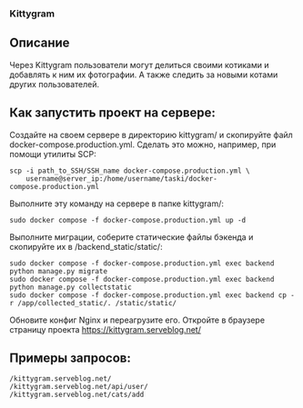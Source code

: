 ### Kittygram

## Описание

Через Kittygram пользователи могут делиться своими котиками и добавлять к ним их фотографии. А также следить за новыми котами других пользователей.

## Как запустить проект на сервере:

Создайте на своем сервере в директорию kittygram/  и скопируйте файл docker-compose.production.yml. Сделать это можно, например, при помощи утилиты SCP:
```
scp -i path_to_SSH/SSH_name docker-compose.production.yml \
    username@server_ip:/home/username/taski/docker-compose.production.yml
```
Выполните эту команду на сервере в папке kittygram/:
```
sudo docker compose -f docker-compose.production.yml up -d
```
Выполните миграции, соберите статические файлы бэкенда и скопируйте их в /backend_static/static/:
```
sudo docker compose -f docker-compose.production.yml exec backend python manage.py migrate
sudo docker compose -f docker-compose.production.yml exec backend python manage.py collectstatic
sudo docker compose -f docker-compose.production.yml exec backend cp -r /app/collected_static/. /static/static/
```
Обновите конфиг Nginx и переагрузите его.
Откройте в браузере страницу проекта https://kittygram.serveblog.net/

## Примеры запросов:
```
/kittygram.serveblog.net/
/kittygram.serveblog.net/api/user/
/kittygram.serveblog.net/cats/add
```
